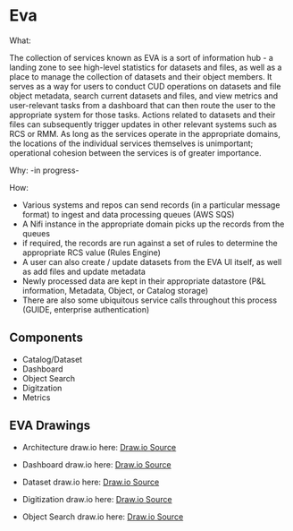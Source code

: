 # Eva

What: 

The collection of services known as EVA is a sort of information hub - a landing zone to see high-level statistics for datasets and files, as well as a place to manage the collection of datasets and their object members. It serves as a way for users to conduct CUD operations on datasets and file object metadata, search current datasets and files, and view metrics and user-relevant tasks from a dashboard that can then route the user to the appropriate system for those tasks. Actions related to datasets and their files can subsequently trigger updates in other relevant systems such as RCS or RMM.
As long as the services operate in the appropriate domains, the locations of the individual services themselves is unimportant; operational cohesion between the services is of greater importance.

Why: 
-in progress-

How:
- Various systems and repos can send records (in a particular message format) to ingest and data processing queues (AWS SQS)
- A Nifi instance in the appropriate domain picks up the records from the queues
- if required, the records are run against a set of rules to determine the appropriate RCS value (Rules Engine)
- A user can also create / update datasets from the EVA UI itself, as well as add files and update metadata 
- Newly processed data are kept in their appropriate datastore (P&L information, Metadata, Object, or Catalog storage)
- There are also some ubiquitous service calls throughout this process (GUIDE, enterprise authentication)

## Components

- Catalog/Dataset
- Dashboard
- Object Search
- Digitzation
- Metrics

## EVA Drawings
- Architecture draw.io
here: [Draw.io Source](https://app.diagrams.net/?src=about#HRMSLowside%2Frmslow%2Fmaster%2FDrawings%2FEva%2FArchitecture%2FMainArchitecture.drawio)

- Dashboard draw.io
here: [Draw.io Source](https://app.diagrams.net/?src=about#HRMSLowside%2Frmslow%2Fmaster%2FDrawings%2FEva%2FDashboard%2FDashboard.drawio)
- Dataset draw.io
here: [Draw.io Source](https://app.diagrams.net/?src=about#HRMSLowside%2Frmslow%2Fmaster%2FDrawings%2FEva%2FDataset%2FDataset.drawio)

- Digitization draw.io
here: [Draw.io Source](https://app.diagrams.net/#HRMSLowside%2Frmslow%2Fmaster%2FDrawings%2FEva%2FDigitization%2FEva%20Digitization.drawio)

- Object Search draw.io
here: [Draw.io Source](https://app.diagrams.net/#HRMSLowside%2Frmslow%2Fmaster%2FDrawings%2FEva%2FSearch%2FEva%20Search.drawio)
